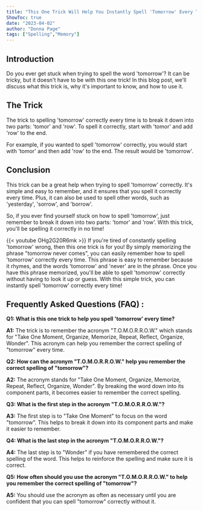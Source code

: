 ```yaml
---
title: "This One Trick Will Help You Instantly Spell 'Tomorrow' Every Time!"
ShowToc: true 
date: "2023-04-02"
author: "Donna Page" 
tags: ["Spelling","Memory"]
---
```

## Introduction 
Do you ever get stuck when trying to spell the word 'tomorrow'? It can be tricky, but it doesn't have to be with this one trick! In this blog post, we'll discuss what this trick is, why it's important to know, and how to use it. 

## The Trick 
The trick to spelling 'tomorrow' correctly every time is to break it down into two parts: 'tomor' and 'row'. To spell it correctly, start with 'tomor' and add 'row' to the end. 

For example, if you wanted to spell 'tomorrow' correctly, you would start with 'tomor' and then add 'row' to the end. The result would be 'tomorrow'. 

## Conclusion 
This trick can be a great help when trying to spell 'tomorrow' correctly. It's simple and easy to remember, and it ensures that you spell it correctly every time. Plus, it can also be used to spell other words, such as 'yesterday', 'sorrow', and 'borrow'. 

So, if you ever find yourself stuck on how to spell 'tomorrow', just remember to break it down into two parts: 'tomor' and 'row'. With this trick, you'll be spelling it correctly in no time!

{{< youtube OHg2G20R6mk >}} 
If you're tired of constantly spelling 'tomorrow' wrong, then this one trick is for you! By simply memorizing the phrase "tomorrow never comes", you can easily remember how to spell 'tomorrow' correctly every time. This phrase is easy to remember because it rhymes, and the words 'tomorrow' and 'never' are in the phrase. Once you have this phrase memorized, you'll be able to spell 'tomorrow' correctly without having to look it up or guess. With this simple trick, you can instantly spell 'tomorrow' correctly every time!

## Frequently Asked Questions (FAQ) :
**Q1: What is this one trick to help you spell 'tomorrow' every time?**

**A1:** The trick is to remember the acronym "T.O.M.O.R.R.O.W." which stands for "Take One Moment, Organize, Memorize, Repeat, Reflect, Organize, Wonder". This acronym can help you remember the correct spelling of "tomorrow" every time.

**Q2: How can the acronym "T.O.M.O.R.R.O.W." help you remember the correct spelling of "tomorrow"?**

**A2:** The acronym stands for "Take One Moment, Organize, Memorize, Repeat, Reflect, Organize, Wonder". By breaking the word down into its component parts, it becomes easier to remember the correct spelling.

**Q3: What is the first step in the acronym "T.O.M.O.R.R.O.W."?**

**A3:** The first step is to "Take One Moment" to focus on the word "tomorrow". This helps to break it down into its component parts and make it easier to remember.

**Q4: What is the last step in the acronym "T.O.M.O.R.R.O.W."?**

**A4:** The last step is to "Wonder" if you have remembered the correct spelling of the word. This helps to reinforce the spelling and make sure it is correct.

**Q5: How often should you use the acronym "T.O.M.O.R.R.O.W." to help you remember the correct spelling of "tomorrow"?**

**A5:** You should use the acronym as often as necessary until you are confident that you can spell "tomorrow" correctly without it.





